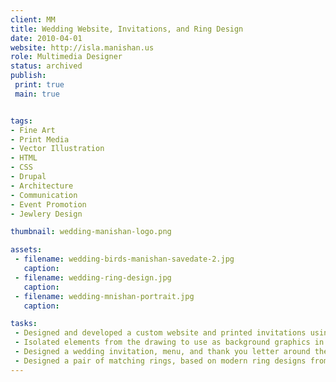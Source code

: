 ```yaml
---
client: MM
title: Wedding Website, Invitations, and Ring Design
date: 2010-04-01
website: http://isla.manishan.us
role: Multimedia Designer
status: archived
publish: 
 print: true
 main: true


tags:
- Fine Art
- Print Media
- Vector Illustration
- HTML
- CSS
- Drupal
- Architecture
- Communication
- Event Promotion
- Jewlery Design

thumbnail: wedding-manishan-logo.png

assets: 
 - filename: wedding-birds-manishan-savedate-2.jpg
   caption: 
 - filename: wedding-ring-design.jpg
   caption: 
 - filename: wedding-mnishan-portrait.jpg
   caption: 

tasks: 
 - Designed and developed a custom website and printed invitations using elements from an illustration made by myself and my bride-to-be.
 - Isolated elements from the drawing to use as background graphics in a responsive website layout. 
 - Designed a wedding invitation, menu, and thank you letter around the same drawing.
 - Designed a pair of matching rings, based on modern ring designs from the 70s and 80s.
---
```

